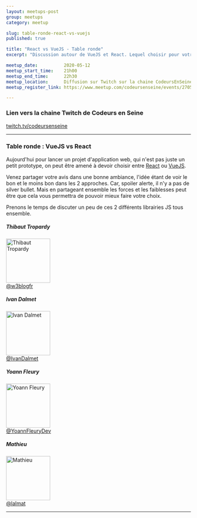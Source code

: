 ```yaml
---
layout: meetups-post
group: meetups
category: meetup

slug: table-ronde-react-vs-vuejs
published: true

title: "React vs VueJS - Table ronde"
excerpt: "Discussion autour de VueJS et React. Lequel choisir pour votre prochain projet ?"

meetup_date:          2020-05-12
meetup_start_time:    21h00
meetup_end_time:      22h30
meetup_location:      Diffusion sur Twitch sur la chaine CodeursEnSeine
meetup_register_link: https://www.meetup.com/codeursenseine/events/270502759

---
```


### Lien vers la chaine Twitch de Codeurs en Seine

<a href="https://www.twitch.tv/codeursenseine" class="ces-c-button">twitch.tv/codeursenseine</a>

---

### Table ronde : VueJS vs React

Aujourd'hui pour lancer un projet d'application web, qui n'est pas juste un petit prototype, on peut être amené à devoir choisir entre [React](https://reactjs.org/) ou [VueJS](https://vuejs.org/).

Venez partager votre avis dans une bonne ambiance, l'idée étant de voir le bon et le moins bon dans les 2 approches.
Car, spoiler alerte, il n'y a pas de silver bullet. Mais en partageant ensemble les forces et les faiblesses peut être que cela vous permettra de pouvoir mieux faire votre choix.

Prenons le temps de discuter un peu de ces 2 différents librairies JS tous ensemble.

<div class="ces-l-grid">
  <div class="ces-l-grid__item is-1_2 is-1_4@xxs is-1_2@md is-1_4@lg">
    <h5>Thibaut Tropardy</h5>
    <div><img src="https://pbs.twimg.com/profile_images/1832147464/moi_400x400.jpg" alt="Thibaut Tropardy" width="120" /></div>
    <a href="https://twitter.com/w3blogfr">@w3blogfr</a>
  </div>

  <div class="ces-l-grid__item is-1_2 is-1_4@xxs is-1_2@md is-1_4@lg">
    <h5>Ivan Dalmet</h5>
    <div><img src="https://pbs.twimg.com/profile_images/741930557475573760/ur4w4dZV_400x400.jpg" alt="Ivan Dalmet" width="120" /></div>
    <a href="https://twitter.com/ivandalmet">@IvanDalmet</a>
  </div>

  <div class="ces-l-grid__item is-1_2 is-1_4@xxs is-1_2@md is-1_4@lg">
    <h5>Yoann Fleury</h5>
    <div><img src="https://pbs.twimg.com/profile_images/1204752262742118405/T4-_Qy2C_400x400.jpg" alt="Yoann Fleury" width="120" /></div>
    <a href="https://twitter.com/YoannFleuryDev">@YoannFleuryDev</a>
  </div>

  <div class="ces-l-grid__item is-1_2 is-1_4@xxs is-1_2@md is-1_4@lg">
    <h5>Mathieu</h5>
    <div><img src="https://pbs.twimg.com/profile_images/1258763173500538880/ADr7AHUl_400x400.jpg" alt="Mathieu" width="120" /></div>
    <a href="https://twitter.com/lalmat">@lalmat</a>
  </div>
</div>

---